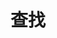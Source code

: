 ---
title: "查找"
slug: "search"
layout: "search"
outputs:
    - html
    - json
menu:
    main:
        weight: -60
        pre: search
---